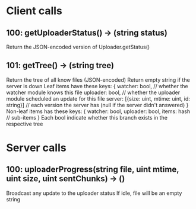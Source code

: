 # Client calls

## 100: getUploaderStatus() -> (string status)
Return the JSON-encoded version of Uploader.getStatus()

## 101: getTree() -> (string tree)
Return the tree of all know files (JSON-encoded)
Return empty string if the server is down
Leaf items have these keys:
	{
	watcher: bool, // whether the watcher module knows this file
	uploader: bool, // whether the uploader module scheduled an update for this file
	server: [{size: uint, mtime: uint, id: string}] // each version the server has (null if the server didn't answered)
	}
Non-leaf items has these keys:
	{
	watcher: bool,
	uploader: bool,
	items: hash // sub-items
	}
Each bool indicate whether this branch exists in the respective tree

# Server calls

## 100: uploaderProgress(string file, uint mtime, uint size, uint sentChunks) -> ()
Broadcast any update to the uploader status
If idle, file will be an empty string

